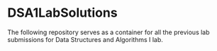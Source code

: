 # DSA1LabSolutions
The following repository serves as a container for all the previous lab submissions for Data Structures and Algorithms I lab. 
